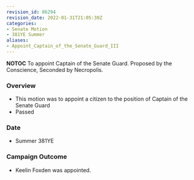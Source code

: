```yaml
---
revision_id: 86294
revision_date: 2022-01-31T21:05:30Z
categories:
- Senate Motion
- 381YE Summer
aliases:
- Appoint_Captain_of_the_Senate_Guard_III
---
```



__NOTOC__
To appoint Captain of the Senate Guard.
Proposed by the Conscience, Seconded by Necropolis.

### Overview
* This motion was to appoint a citizen to the position of Captain of the Senate Guard
* Passed

### Date
* Summer 381YE

### Campaign Outcome
* Keelin Foxden was appointed.